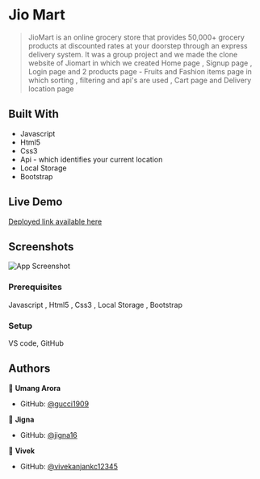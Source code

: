 # Jio Mart

> JioMart is an online grocery store that provides 50,000+ grocery products at discounted rates at your doorstep through an express delivery system. It was a group project and we made the clone website of Jiomart in which we created Home page , Signup page , Login page and 2 products page - Fruits and Fashion items page in which sorting , filtering and api's are used , Cart page and Delivery location page

## Built With

- Javascript
- Html5
- Css3
- Api - which identifies your current location
- Local Storage
- Bootstrap

## Live Demo 

[Deployed link available here](https://gucci1909.github.io/Jio-Mart-Website-Clone/)



## Screenshots

![App Screenshot](http://res.cloudinary.com/dtdqzefvj/image/upload/v1670845738/lfxh7xyxngjct0rrupip.png)




### Prerequisites
Javascript , Html5 , Css3 , Local Storage , Bootstrap

### Setup
VS code,
GitHub





## Authors

👤 **Umang Arora**

- GitHub: [@gucci1909](https://github.com/gucci1909)

👤 **Jigna**

- GitHub: [@jigna16](https://github.com/jigna16)

👤 **Vivek**

- GitHub: [@vivekanjankc12345](https://github.com/vivekanjankc12345)
